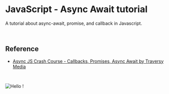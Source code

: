 # JavaScript - Async Await tutorial

A tutorial about async-await, promise, and callback in Javascript.

<br />

## Reference

- [Async JS Crash Course - Callbacks, Promises, Async Await by Traversy Media](https://youtu.be/PoRJizFvM7s)

<br />

![Hello !](https://api.visitorbadge.io/api/VisitorHit?user=kevinadhiguna&repo=async-await-JS&label=thanks%20for%20dropping%20in%20!&labelColor=%23000000&countColor=%23FFFFFF)
